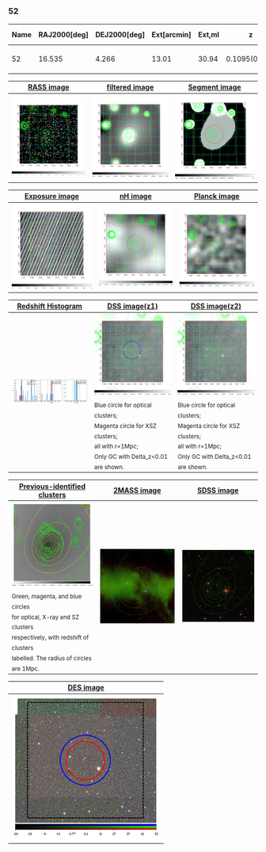 <div STYLE="page-break-after: always;"></div>

### 52

|Name|RAJ2000[deg]|DEJ2000[deg] |Ext[arcmin]| Ext,ml | z | z_src| C|GC(XSZ,Delta_z<0.01)| GC(OPT,Delta_z<0.01)|GC| R_sig[arcmin] | R500[arcmin] | R500[Mpc]| CRsig[c/s] | CR500[c/s] |L500[1E44 erg/s]|F500[1E-12 erg/s/cm^2]| M500[1E14 Msun]|Tx[keV]|Cnt_sig|Beta|Rc[arcmin]|Comment|Alias|
|---|---|---|---|---|---|------|---|--------|---------|----------|---|---|---|---|---|---|---|---|---|---|---|---|---|---|
|52| 16.535| 4.266| 13.01| 30.94| 0.1095(0.005)| z1, z_opt| S| -| N, RM| C, N, W| 9.775| 6.140| 0.736| 0.071(0.030)| 0.066(0.028)| 0.377(0.187)| 1.225(0.607)| 1.26(0.32)| 2.55(0.40)| 33.3| 0.713(-0.151+0.184)| 5.542(-1.522+1.556)| -| t506|

|[RASS image](../image/52/52_img.pdf)|[filtered image](../image/52/52_fil.pdf)|[Segment image](../image/52/52_seg.pdf)|
|-------------------|--------------------|-------------------|
| <img src="../image/52/52_img.png" width="300">  | <img src="../image/52/52_fil.png" width="300">   | <img src="../image/52/52_seg.png" width="300">  |

|[Exposure image](../image/52/52_mex.pdf)| [nH image](../image/52/52_nh.pdf)| [Planck image](../image/52/52_p.pdf)|
|-------------------|--------------------|-------------------|
|<img src="../image/52/52_mex.png" width="300">   | <img src="../image/52/52_nh.png" width="300">    | <img src="../image/52/52_p.png" width="300"> |

|[Redshift Histogram](../image/52/52_zg.pdf) | [DSS image(z1)](../image/52/52_dss_z1.pdf)      |  [DSS image(z2)](../image/52/52_dss_z2.pdf)    |
|-------------------|--------------------|-------------------|
|<img src="../image/52/52_zg.png" width="300"> |<img src="../image/52/52_dss_z1.png" width="300"> <sub><br>Blue circle for optical clusters; <br>Magenta circle for XSZ clusters; <br>all with r=1Mpc; <br>Only GC with Delta_z<0.01 are shown. </sub>| <img src="../image/52/52_dss_z2.png" width="300"><sub><br>Blue circle for optical clusters; <br>Magenta circle for XSZ clusters; <br>all with r=1Mpc; <br>Only GC with Delta_z<0.01 are shown. </sub> |

|[Previous-identified clusters](../image/52/52_gc.pdf) | [2MASS image](../image/52/52_2mass.pdf)      |[SDSS image](../image/52/52_sdss.pdf)   |
|-------------------|-------------------|-------------------|
|<img src=../image/52/52_gc.png width="300"> <br><sub>Green, magenta, and blue circles <br>for optical, X-ray and SZ clusters <br>respectively, with redshift of clusters <br>labelled. The radius of circles <br>are 1Mpc.</sub>|<img src="../image/52/52_2mass.png" width="300">  | <img src="../image/52/52_sdss.png" width="300">  |

|[DES image](../image/52/52_des.pdf)   |
|-------------------|
| <img src="../image/52/52_des.png" width="300">  |
